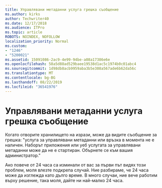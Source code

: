 ```yaml
---
title: Управлявани метаданни услуга грешка съобщение
ms.author: kirks
author: Techwriter40
ms.date: 12/17/2018
ms.audience: ITPro
ms.topic: article
ROBOTS: NOINDEX, NOFOLLOW
localization_priority: Normal
ms.custom:
- "1246"
- "5200021"
ms.assetid: 15091086-2ac9-4e99-94be-a08a17386e6e
ms.openlocfilehash: 58a5d88ad529baee19538d1ac5c1974b0c01abc4
ms.sourcegitcommit: 1d98db8acb9959aba3b5e308a567ade6b62da56c
ms.translationtype: MT
ms.contentlocale: bg-BG
ms.lasthandoff: 08/22/2019
ms.locfileid: "36541976"
---
```

# <a name="managed-metadata-service-error-message"></a>Управлявани метаданни услуга грешка съобщение

Когато отворите хранилището на изрази, може да видите съобщение за грешка: "услуга за управлявани метаданни или връзка в момента не е наличен. Наборът приложения или уеб услугата за управлявани метаданни може да не е стартиран. Обърнете се към вашия администратор."
  
Ако повече от 24 часа са изминали от вас за първи път видях този проблем, моля влезте подкрепа случай. Ние разбираме, че 24 часа може да изглежда като дълго време. В много случаи, ние вече работим върху решение, така моля, дайте ни най-малко 24 часа.
  